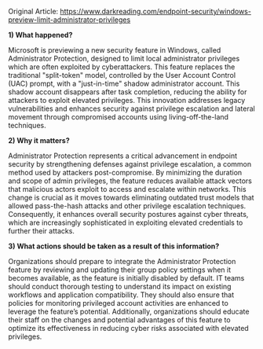 Original Article: https://www.darkreading.com/endpoint-security/windows-preview-limit-administrator-privileges

**1) What happened?**

Microsoft is previewing a new security feature in Windows, called Administrator Protection, designed to limit local administrator privileges which are often exploited by cyberattackers. This feature replaces the traditional "split-token" model, controlled by the User Account Control (UAC) prompt, with a "just-in-time" shadow administrator account. This shadow account disappears after task completion, reducing the ability for attackers to exploit elevated privileges. This innovation addresses legacy vulnerabilities and enhances security against privilege escalation and lateral movement through compromised accounts using living-off-the-land techniques.

**2) Why it matters?**

Administrator Protection represents a critical advancement in endpoint security by strengthening defenses against privilege escalation, a common method used by attackers post-compromise. By minimizing the duration and scope of admin privileges, the feature reduces available attack vectors that malicious actors exploit to access and escalate within networks. This change is crucial as it moves towards eliminating outdated trust models that allowed pass-the-hash attacks and other privilege escalation techniques. Consequently, it enhances overall security postures against cyber threats, which are increasingly sophisticated in exploiting elevated credentials to further their attacks.

**3) What actions should be taken as a result of this information?**

Organizations should prepare to integrate the Administrator Protection feature by reviewing and updating their group policy settings when it becomes available, as the feature is initially disabled by default. IT teams should conduct thorough testing to understand its impact on existing workflows and application compatibility. They should also ensure that policies for monitoring privileged account activities are enhanced to leverage the feature’s potential. Additionally, organizations should educate their staff on the changes and potential advantages of this feature to optimize its effectiveness in reducing cyber risks associated with elevated privileges.